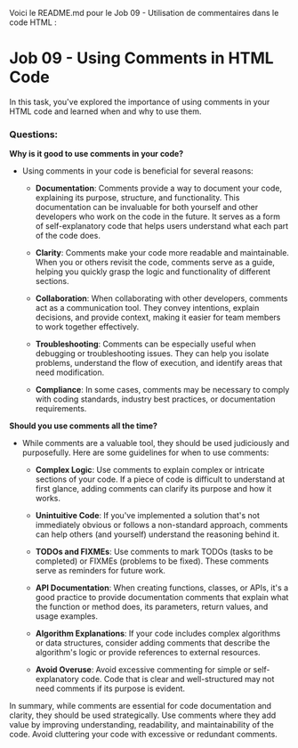 Voici le README.md pour le Job 09 - Utilisation de commentaires dans le code HTML :

# Job 09 - Using Comments in HTML Code

In this task, you've explored the importance of using comments in your HTML code and learned when and why to use them.

### Questions:

**Why is it good to use comments in your code?**

- Using comments in your code is beneficial for several reasons:

  - **Documentation**: Comments provide a way to document your code, explaining its purpose, structure, and functionality. This documentation can be invaluable for both yourself and other developers who work on the code in the future. It serves as a form of self-explanatory code that helps users understand what each part of the code does.

  - **Clarity**: Comments make your code more readable and maintainable. When you or others revisit the code, comments serve as a guide, helping you quickly grasp the logic and functionality of different sections.

  - **Collaboration**: When collaborating with other developers, comments act as a communication tool. They convey intentions, explain decisions, and provide context, making it easier for team members to work together effectively.

  - **Troubleshooting**: Comments can be especially useful when debugging or troubleshooting issues. They can help you isolate problems, understand the flow of execution, and identify areas that need modification.

  - **Compliance**: In some cases, comments may be necessary to comply with coding standards, industry best practices, or documentation requirements.

**Should you use comments all the time?**

- While comments are a valuable tool, they should be used judiciously and purposefully. Here are some guidelines for when to use comments:

  - **Complex Logic**: Use comments to explain complex or intricate sections of your code. If a piece of code is difficult to understand at first glance, adding comments can clarify its purpose and how it works.

  - **Unintuitive Code**: If you've implemented a solution that's not immediately obvious or follows a non-standard approach, comments can help others (and yourself) understand the reasoning behind it.

  - **TODOs and FIXMEs**: Use comments to mark TODOs (tasks to be completed) or FIXMEs (problems to be fixed). These comments serve as reminders for future work.

  - **API Documentation**: When creating functions, classes, or APIs, it's a good practice to provide documentation comments that explain what the function or method does, its parameters, return values, and usage examples.

  - **Algorithm Explanations**: If your code includes complex algorithms or data structures, consider adding comments that describe the algorithm's logic or provide references to external resources.

  - **Avoid Overuse**: Avoid excessive commenting for simple or self-explanatory code. Code that is clear and well-structured may not need comments if its purpose is evident.

In summary, while comments are essential for code documentation and clarity, they should be used strategically. Use comments where they add value by improving understanding, readability, and maintainability of the code. Avoid cluttering your code with excessive or redundant comments.
